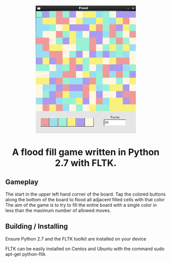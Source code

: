 <p align="center">
  <img src="FlootPreveiw.png" height="400">
</p>

<h1 align="center"Flood-It</h1>

<p align="center">
  </a>
</p>

A flood fill game written in Python 2.7 with FLTK.

## Gameplay
The start in the upper left hand corner of the board.
Tap the colored buttons along the bottom of the board to flood all adjacent filled cells with that
color
The aim of the game is to try to fill the entire board with a single
color in less than the maximum number of allowed moves.

## Building / Installing

Ensure Python 2.7 and the FLTK toolkit are installed on your device

FLTK can be easily installed on Centos and Ubuntu with the command
sudo apt-get python-fltk
